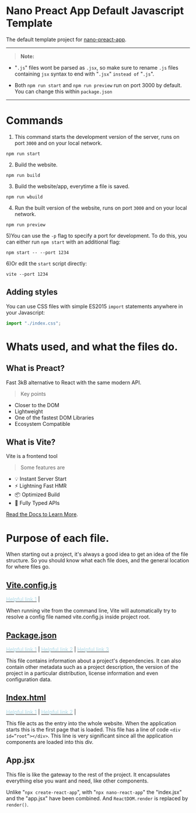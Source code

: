 # Nano Preact App Default Javascript Template
The default template project for [nano-preact-app](https://github.com/G51DHU/nano-preact-app-template-js).

---

>**Note:**

  - "`.js`" files wont be parsed as `.jsx`, so make sure to rename `.js` files containing `jsx` syntax to end with "`.jsx`" `instead of` "`.js`".

  - Both `npm run start` and `npm run preview` run on port 3000 by default. You can change this within `package.json`

---


# Commands

1) This command starts the development version of the server, runs on port `3000` and on your local network.
```
npm run start
```

2) Build the website.
```   
npm run build
```

3) Build the website/app, everytime a file is saved.
```
npm run wbuild
```

4) Run the built version of the website, runs on port `3000` and on your local network.
```
npm run preview
```

5)You can use the `-p` flag to specify a port for development. To do this, you can either run `npm start` with an additional flag:

```
npm start -- --port 1234
```

6)Or edit the `start` script directly:

```
vite --port 1234
```

## Adding styles

You can use CSS files with simple ES2015 `import` statements anywhere in your Javascript:

```js
import "./index.css";
```

# Whats used, and what the files do.

## What is Preact?
Fast 3kB alternative to React with the same modern API.

> Key points
- Closer to the DOM
- Lightweight
- One of the fastest DOM Libraries
- Ecosystem Compatible


## What is Vite?

Vite is a frontend tool

> Some features are
- 💡 Instant Server Start
- ⚡️ Lightning Fast HMR
- 📦 Optimized Build
- 🔑 Fully Typed APIs

[Read the Docs to Learn More](https://vitejs.dev).


# Purpose of each file.
When starting out a project, it's always a good idea to get an idea of the file structure.
So you should know what each file does, and the general location for where files go.

## [Vite.config.js](https://vitejs.dev/config/)
[<span style="color:lightblue">Helpful link 1</span>](https://vitejs.dev/config/) |

When running vite from the command line, Vite will automatically try to resolve a config file named vite.config.js inside project root.

## [Package.json](https://docs.npmjs.com/cli/v8/configuring-npm/package-json)

[<span style="color:lightblue">Helpful link 1</span>](https://docs.npmjs.com/cli/v8/configuring-npm/package-json) |
[<span style="color:lightblue">Helpful link 2</span>](https://nodejs.dev/learn/the-package-json-guide) |
[<span style="color:lightblue">Helpful link 3</span>](https://nodejs.org/en/knowledge/getting-started/npm/what-is-the-file-package-json/)

This file contains information about a project's dependencies. It can also contain other metadata such as a project description, the version of the project in a particular distribution, license information and even configuration data.

## [Index.html](https://www.thoughtco.com/index-html-page-3466505)

[<span style="color:lightblue">Helpful link 1</span>](https://www.thoughtco.com/index-html-page-3466505) | [<span style="color:lightblue">Helpful link 2</span>](https://discuss.codecademy.com/t/purpose-of-index-page-s/337540/2) |

This file acts as the entry into the whole website. 
When the application starts this is the first page that is loaded. This file has a line of code ```<div id=”root”></div>```. This line is very significant since all the application components are loaded into this div.

## App.jsx

This file is like the gateway to the rest of the project. It encapsulates everything else you want and need, like other components. 

Unlike "`npx create-react-app`", with "`npx nano-react-app`" the "index.jsx" and the "app.jsx" have been combined.
And `ReactDOM.render` is replaced by `render()`.